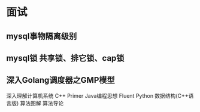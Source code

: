 # 面试

## mysql事物隔离级别
## mysql锁 共享锁、排它锁、cap锁
## 深入Golang调度器之GMP模型




深入理解计算机系统
C++ Primer
Java编程思想
Fluent Python
数据结构(C++语言版)
算法图解
算法导论